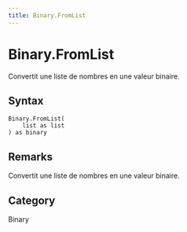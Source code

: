 ```yaml
---
title: Binary.FromList
---
```


# Binary.FromList


Convertit une liste de nombres en une valeur binaire.


## Syntax

```powerquery
Binary.FromList(
    list as list
) as binary
```


## Remarks

Convertit une liste de nombres en une valeur binaire.



## Category
Binary
